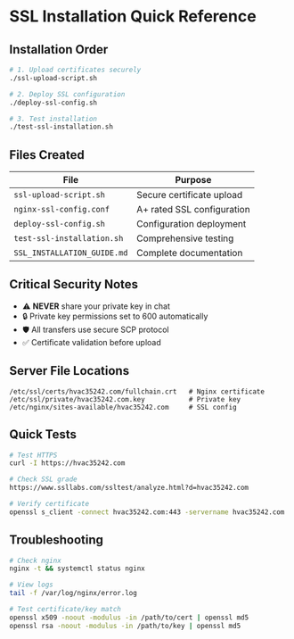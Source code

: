 # SSL Installation Quick Reference

## Installation Order
```bash
# 1. Upload certificates securely
./ssl-upload-script.sh

# 2. Deploy SSL configuration
./deploy-ssl-config.sh

# 3. Test installation
./test-ssl-installation.sh
```

## Files Created
| File | Purpose |
|------|---------|
| `ssl-upload-script.sh` | Secure certificate upload |
| `nginx-ssl-config.conf` | A+ rated SSL configuration |
| `deploy-ssl-config.sh` | Configuration deployment |
| `test-ssl-installation.sh` | Comprehensive testing |
| `SSL_INSTALLATION_GUIDE.md` | Complete documentation |

## Critical Security Notes
- ⚠️ **NEVER** share your private key in chat
- 🔒 Private key permissions set to 600 automatically
- 🛡️ All transfers use secure SCP protocol
- ✅ Certificate validation before upload

## Server File Locations
```
/etc/ssl/certs/hvac35242.com/fullchain.crt   # Nginx certificate
/etc/ssl/private/hvac35242.com.key           # Private key
/etc/nginx/sites-available/hvac35242.com     # SSL config
```

## Quick Tests
```bash
# Test HTTPS
curl -I https://hvac35242.com

# Check SSL grade
https://www.ssllabs.com/ssltest/analyze.html?d=hvac35242.com

# Verify certificate
openssl s_client -connect hvac35242.com:443 -servername hvac35242.com
```

## Troubleshooting
```bash
# Check nginx
nginx -t && systemctl status nginx

# View logs
tail -f /var/log/nginx/error.log

# Test certificate/key match
openssl x509 -noout -modulus -in /path/to/cert | openssl md5
openssl rsa -noout -modulus -in /path/to/key | openssl md5
```